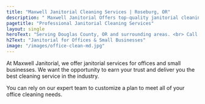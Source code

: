 ```yaml
---
title: "Maxwell Janitorial Cleaning Services | Roseburg, OR"
description: " Maxwell Janitorial Offers top-quality janitorial cleaning services for offices and small businesses in Roseburg, OR and surrounding areas."
pagetitle: "Professional Janitorial Cleaning Services"
layout: single
heroText: "Serving Douglas County, OR and surrounding areas. <br> Call us today for a FREE quote!"
h2Text: "Janitorial for Offices & Small Businesses"
image: "/images/office-clean-md.jpg"
---
```


At Maxwell Janitorial, we offer janitorial services for offices and small businesses. We want the opportunity to earn your trust and deliver you the best cleaning service in the industry.

You can rely on our expert team to customize a plan to meet all of your office cleaning needs.